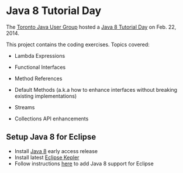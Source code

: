 Java 8 Tutorial Day
======

The [Toronto Java User Group](http://www.tjug.ca/) hosted a [Java 8 Tutorial Day](https://www.eventbrite.ca/e/java-8-tutorial-day-tickets-10053764079) on Feb. 22, 2014.

This project contains the coding exercises. Topics covered:

* Lambda Expressions

* Functional Interfaces

* Method References

* Default Methods (a.k.a how to enhance interfaces without breaking existing implementations)

* Streams

* Collections API enhancements

## Setup Java 8 for Eclipse

* Install [Java 8](https://jdk8.java.net/download.html) early access release
* Install latest [Eclipse Kepler](http://www.eclipse.org/downloads/)
* Follow instructions [here](http://wiki.eclipse.org/JDT/Eclipse_Java_8_Support_%28BETA%29) to add Java 8 support for Eclipse
